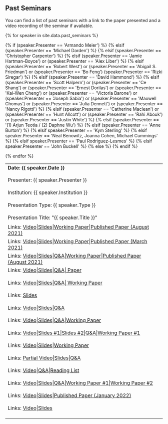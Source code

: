 ## Past Seminars

You can find a list of past seminars with a link to the paper presented and a video recording of the seminar if available.


<table width="100%" cellspacing="5" cellpadding="5">

{% for speaker in site.data.past_seminars %}
<tr>
  <td colspan="2" height="40" valign="top" class="session"><strong>Date: {{ speaker.Date }}</strong></td>
</tr>
<tr>
  <td colspan="2" height="40" valign="top" class="chair">Presenter: {{ speaker.Presenter }}</td>
</tr>
<tr>
  <td colspan="2" height="40" valign="top" class="chair">Institution: {{ speaker.Institution }}</td>
</tr>
<tr>
  <td colspan="2" height="40" valign="top" class="chair">Presentation Type: {{ speaker.Type }}</td>
</tr>
<tr>
   <td height="30" valign="top" class="paper">Presentation Title: "{{ speaker.Title }}"</td>
</tr>
{% if (speaker.Presenter == 'Armando Meier') %}
<tr>
  <td colspan="2" height="40" valign="top" class="registration">Links: <a href="{{ speaker.Video }}">Video</a>|<a href="{{ speaker.Paper }}" download="{{ speaker.Paper }}">Slides</a>|<a href="{{ speaker.Draft }}">Working Paper</a>|<a href="{{ speaker.PublishedPaper }}" download="{{ speaker.PublishedPaper }}">Published Paper (August 2021)</a></td>
</tr>
{% elsif (speaker.Presenter == 'Michael Darden') %}
<tr>
  <td colspan="2" height="40" valign="top" class="registration">Links: <a href="{{ speaker.Video }}">Video</a>|<a href="{{ speaker.Paper }}" download="{{ speaker.Paper }}">Slides</a>|<a href="{{ speaker.Draft }}">Working Paper</a>|<a href="{{ speaker.PublishedPaper }}" download="{{ speaker.PublishedPaper }}">Published Paper (March 2021)</a></td>
</tr>
{% elsif (speaker.Presenter == 'Christopher Carpenter') %}
<tr>
  <td colspan="2" height="40" valign="top" class="registration">Links: <a href="{{ speaker.Video }}">Video</a>|<a href="{{ speaker.Paper }}" download="{{ speaker.Paper }}">Slides</a>|<a href="{{ speaker.QA }}" download="{{ speaker.QA }}">Q&A</a>|<a href="{{ speaker.Draft }}">Working Paper</a>|<a href="{{ speaker.PublishedPaper }}" download="{{ speaker.PublishedPaper }}">Published Paper (August 2021)</a></td>
</tr>
{% elsif (speaker.Presenter == 'Jamie Hartman-Boyce') or (speaker.Presenter == 'Alex Liber') %}
<tr>
  <td colspan="2" height="40" valign="top" class="registration">Links: <a href="{{ speaker.Video }}">Video</a>|<a href="{{ speaker.Paper }}" download="{{ speaker.Paper }}">Slides</a>|<a href="{{ speaker.QA }}" download="{{ speaker.QA }}">Q&A</a>|<a href="{{ speaker.Draft }}"> Paper</a></td>
</tr>
{% elsif (speaker.Presenter == 'Robert West') or (speaker.Presenter == 'Abigail S. Friedman') or (speaker.Presenter == 'Bo Feng') (speaker.Presenter == 'Rizki Siregar') %}
<tr>
  <td colspan="2" height="40" valign="top" class="registration">Links: <a href="{{ speaker.Video }}">Video</a>|<a href="{{ speaker.Paper }}" download="{{ speaker.Paper }}">Slides</a>|<a href="{{ speaker.QA }}" download="{{ speaker.QA }}">Q&A</a>|<a href="{{ speaker.Draft }}" download="{{ speaker.Draft }}"> Working Paper</a></td>
</tr>
{% elsif (speaker.Presenter == 'David Hammond') %}
<tr>
  <td colspan="2" height="40" valign="top" class="registration">Links: <a href="{{ speaker.Paper }}" download="{{ speaker.Paper }}">Slides</a></td>
</tr>
{% elsif (speaker.Presenter == 'Scott Halpern') or (speaker.Presenter == 'Ce Shang') or (speaker.Presenter == 'Ernest Dorilas') or (speaker.Presenter == 'Kai-Wen Cheng') or (speaker.Presenter == 'Victoria Barone') or (speaker.Presenter == 'Joseph Sabia') or (speaker.Presenter == 'Maxwell Chomas') or (speaker.Presenter == 'Julia Dennett') or (speaker.Presenter == 'Nancy Rigotti') %}
<tr>
  <td colspan="2" height="40" valign="top" class="registration">Links: <a href="{{ speaker.Video }}">Video</a>|<a href="{{ speaker.Paper }}" download="{{ speaker.Paper }}">Slides</a>|<a href="{{ speaker.QA }}" download="{{ speaker.QA }}">Q&A</a></td>
</tr>
{% elsif (speaker.Presenter == 'Catherine Maclean') or (speaker.Presenter == 'Hunt Allcott') or (speaker.Presenter == 'Rahi Abouk') or (speaker.Presenter == 'Justin White') %}
<tr>
  <td colspan="2" height="40" valign="top" class="registration">Links: <a href="{{ speaker.Video }}">Video</a>|<a href="{{ speaker.Paper }}" download="{{ speaker.Paper }}">Slides</a>|<a href="{{ speaker.QA }}" download="{{ speaker.QA }}">Q&A</a>|<a href="{{ speaker.Draft }}">Working Paper</a></td>
</tr>
{% elsif (speaker.Presenter == '(1) Arjun Teotia / (2) Daphne Wu') %}
<tr>
  <td colspan="2" height="40" valign="top" class="registration">Links: <a href="{{ speaker.Video }}">Video</a>|<a href="{{ speaker.Paper }}" download="{{ speaker.Paper }}">Slides #1</a>|<a href="{{ speaker.Paper2 }}" download="{{ speaker.Paper2 }}">Slides #2</a>|<a href="{{ speaker.QA }}" download="{{ speaker.QA }}">Q&A</a>|<a href="{{ speaker.Draft }}">Working Paper #1</a></td>
</tr>
{% elsif (speaker.Presenter == 'Anne Burton') %}
<tr>
  <td colspan="2" height="40" valign="top" class="registration">Links: <a href="{{ speaker.Video }}">Video</a>|<a href="{{ speaker.Paper }}" download="{{ speaker.Paper }}">Slides</a>|<a href="{{ speaker.Draft }}" download="{{ speaker.Draft }}">Working Paper</a></td>
</tr>
{% elsif speaker.Presenter == 'Kym Sterling' %}
<tr>
  <td colspan="2" height="40" valign="top" class="registration">Links: <a href="{{ speaker.Video }}">Partial Video</a>|<a href="{{ speaker.Paper }}" download="{{ speaker.Paper }}">Slides</a>|<a href="{{ speaker.QA }}" download="{{ speaker.QA }}">Q&A</a></td> 
</tr>
{% elsif speaker.Presenter == 'Neal Benowitz, Joanna Cohen, Michael Cummings' %}
<tr>
  <td colspan="2" height="40" valign="top" class="registration">Links: <a href="{{ speaker.Video }}">Video</a>|<a href="{{ speaker.QA }}" download="{{ speaker.QA }}">Q&A</a>|<a href="{{ speaker.ReadingList }}">Reading List</a></td> 
</tr>
{% elsif speaker.Presenter == 'Paul Rodriguez-Lesmes' %}
<tr>
  <td colspan="2" height="40" valign="top" class="registration">Links: <a href="{{ speaker.Video }}">Video</a>|<a href="{{ speaker.Paper }}" download="{{ speaker.Paper }}">Slides</a>|<a href="{{ speaker.QA }}" download="{{ speaker.QA }}">Q&A</a>|<a href="{{ speaker.Draft }}" download="{{ speaker.Draft }}">Working Paper #1</a>|<a href="{{ speaker.Draft2 }}" download="{{ speaker.Draft2 }}">Working Paper #2</a></td>
</tr>
{% elsif speaker.Presenter == 'John Buckell' %}
  <td colspan="2" height="40" valign="top" class="registration">Links: <a href="{{ speaker.Video }}">Video</a>|<a href="{{ speaker.Paper }}" download="{{ speaker.Paper }}">Slides</a>|<a href="{{ speaker.PublishedPaper }}" download="{{ speaker.PublishedPaper }}">Published Paper (January 2022)</a></td>
{% else %}
<tr>
  <td colspan="2" height="40" valign="top" class="registration">Links: <a href="{{ speaker.Video }}">Video</a>|<a href="{{ speaker.Paper }}" download="{{ speaker.Paper }}">Slides</a></td>
</tr>
{% endif %}


<tr style="border-bottom:1px solid black">
  <td colspan="100%"></td>
</tr>

 {% endfor %}
